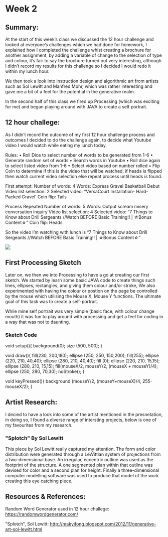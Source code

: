 # Week 2

## Summary:  
At the start of this week’s class we discussed the 12 hour challenge and looked at everyone’s challenges which we had done for homework, I explained how I completed the challenge whist creating a brochure for another assignment, by adding a variable of change to the selection of type and colour, it’s fair to say the brochure turned out very interesting, although I didn’t record my results for this challenge so I decided I would redo it within my lunch hour. 

We then took a look into instruction design and algorithmic art from artists such as Sol Lewitt and Manfred Mohr, which was rather interesting and gave me a bit of a feel for the potential in the generative realm. 

In the second half of this class we fired up Processing (which was exciting for me) and began playing around with JAVA to create a self portrait.



## 12 hour challege:

As I didn’t record the outcome of my first 12 hour challenge process and outcomes I decided to do the challenge again, to decide what Youtube video I would watch while eating my lunch today. 

Rules:
•	Roll Dice to select number of words to be generated from 1-6
•	Generate random set of words
•	Search words in Youtube 
•	Roll dice again to select listed video from 1-6 
•	Select video based on number rolled 
•	Flip Coin to determine if this is the video that will be watched, if heads is flipped then watch current video selection else repeat process until heads is found.

First attempt: 
Number of words: 4
Words: Express Gravel Basketball Debut
Video list selection: 2
Selected video: “VersaCourt Installation- Hard-Packed Gravel’
Coin flip: Tails 

Process Repeated
Number of words: 5
Words: Output scream misery conversation inquiry
Video list selection: 4
Selected video: “7 Things to Know about Drill Sergeants //Watch BEFORE Basic Training!! | ☆Bonus Content☆”
Coin flip: Heads 

So the video I’m watching with lunch is “7 Things to Know about Drill Sergeants //Watch BEFORE Basic Training!! | ☆Bonus Content☆”

![](Slave-to-the-algorithm/blob/master/week%202/12%20hour%20challenge.png)

## First Processing Sketch 
Later on, we then we into Processing to have a go at creating our first sketch.  We started by learn some basic JAVA code to create things such  lines, ellipses, rectangles, and giving them colour and/or stroke, We also experimented with having the colour or postion on the page be controlled by the mouse which utilising the Mouse X, Mouse Y functions. The ultimate goal of this task was to create a self-portrait. 

While mine self portrait was very simple (basic face, with colour change mouth) it was fun to play around with processing and get a feel for coding in a way that was not to daunting. 

### Sketch Code
void setup(){
background(0);
size (500, 500);
}  

void draw(){
fill(230, 200,180);
ellipse (250, 250, 150,200);
fill(255);
ellipse (220, 210, 40,40);
ellipse (280, 210, 40,40);
fill (0);
ellipse (220, 210, 15,15);
ellipse (280, 210, 15,15);
fill(mouseX/2, mouseY/2, (mouseX + mouseY)/4);
ellipse (250, 280, 70,30);
noStroke();
}
  
void keyPressed(){
  background (mouseY/2, (mouseY+mouseX)/4, 255-mouseX/2);
}



## Artist Research:
I decied to have a look into some of the artist mentioned in the presnetation, in doing so, I found a diverse range of intersting projects, below is one of my favourites from my research.

### "Splotch" By Sol Lewitt
This piece by Sol Lewitt really captured my attention. The form and color distribution were generated through a LeWittian system of projections from a two-dimensional base. An irregular, eccentric outline was used as the footprint of the structure. A one segmented plan within that outline was devised for color and a second plan for height. Finally a three-dimensional computer modelling software was used to produce that model of the work creating this eye catching piece.


## Resources & References: 
Random Word Generator used in 12 hour challege: https://randomwordgenerator.com/

"Splotch", Sol Lewitt: http://makyifong.blogspot.com/2012/11/generative-art-sol-lewitt.html
